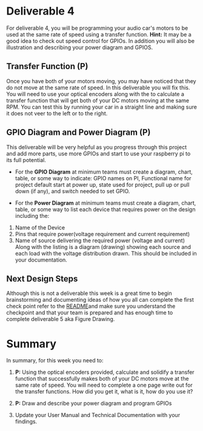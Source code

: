 
# Deliverable 4
For deliverable 4, you will be programming your audio car's motors to be used at the same rate of speed using a transfer function. **Hint:** It may be a good idea to check out speed control for GPIOs. In addition you will also be illustration and describing your power diagram and GPIOS.

## Transfer Function (P)
Once you have both of your motors moving, you may have noticed that they do not move at the same rate of speed. In this deliverable you will fix this. You will need to use your optical encoders along with the to calculate a transfer function that will get both of your DC motors moving at the same RPM. You can test this by running your car in a straight line and making sure it does not veer to the left or to the right. 

## GPIO Diagram and Power Diagram (P)
This deliverable will be very helpful as you progress through this project and add more parts, use more GPIOs and start to use your raspberry pi to its full potential.

- For the **GPIO Diagram** at minimum teams must create a diagram, chart, table, or some way to indicate: GPIO names on PI, Functional name for project default start at power up, state used for project, pull up or pull down (if any), and switch needed to set GPIO.
 
- For the **Power Diagram** at minimum teams must create a diagram, chart, table, or some way to list each device that requires power on the design including the:
1. Name of the Device
2. Pins that require power(voltage requirement and current requirement)
3. Name of source delivering the required power (voltage and current)
 Along with the listing is a diagram (drawing) showing each source and each load with the voltage distribution drawn. This should be included in your documentation.
 
 ## Next Design Steps
 Although this is not a deliverable this week is a great time to begin brainstorming and documenting ideas of how you all can complete the first check point refer to the [README](../README.md)and make sure you understand the checkpoint and that your team is prepared and has enough time to complete deliverable 5 aka Figure Drawing.
 
 

# Summary

In summary, for this week you need to:

1. **P:** Using the optical encoders provided, calculate and solidify a transfer function that successfully makes both of your DC motors move at the same rate of speed. You will need to complete a one page write out for the transfer functions. How did you get it, what is it, how do you use it?

2. **P:** Draw and describe your power diagram and program GPIOs

3. Update your User Manual and Technical Documentation with your findings.
